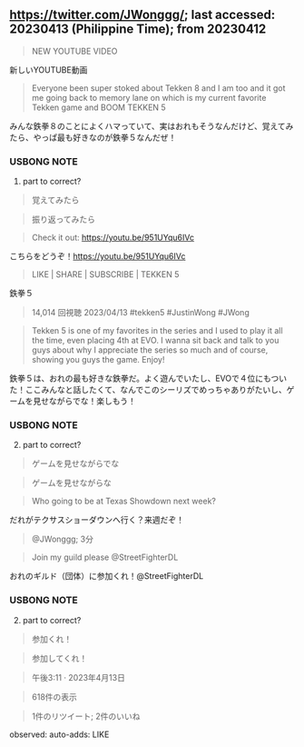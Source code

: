 ## https://twitter.com/JWonggg/; last accessed: 20230413 (Philippine Time); from 20230412

> NEW YOUTUBE VIDEO

新しいYOUTUBE動画

> Everyone been super stoked about Tekken 8 and I am too and it got me going back to memory lane on which is my current favorite Tekken game and BOOM TEKKEN 5

みんな鉄拳８のことによくハマっていて、実はおれもそうなんだけど、覚えてみたら、やっぱ最も好きなのが鉄拳５なんだぜ！

### USBONG NOTE

1) part to correct?

> 覚えてみたら

> 振り返ってみたら

> Check it out: https://youtu.be/951UYqu6IVc

こちらをどうぞ！https://youtu.be/951UYqu6IVc

> LIKE | SHARE | SUBSCRIBE | TEKKEN 5

鉄拳５

> 14,014 回視聴  2023/04/13  #tekken5 #JustinWong #JWong

> Tekken 5 is one of my favorites in the series and I used to play it all the time, even placing 4th at EVO. I wanna sit back and talk to you guys about why I appreciate the series so much and of course, showing you guys the game. Enjoy!

鉄拳５は、おれの最も好きな鉄拳だ。よく遊んでいたし、EVOで４位にもついた！ここみんなと話したくて、なんでこのシーリズでめっちゃありがたいし、ゲームを見せながらでな！楽しもう！

### USBONG NOTE

2) part to correct?

> ゲームを見せながらでな

> ゲームを見せながらな

> Who going to be at Texas Showdown next week?

だれがテクサスショーダウンへ行く？来週だぞ！

> @JWonggg; 3分

> Join my guild please @StreetFighterDL

おれのギルド（団体）に参加くれ！@StreetFighterDL

### USBONG NOTE

2) part to correct?

> 参加くれ！

> 参加してくれ！


> 午後3:11 · 2023年4月13日

> 618件の表示

> 1件のリツイート; 2件のいいね
 
observed: auto-adds: LIKE
